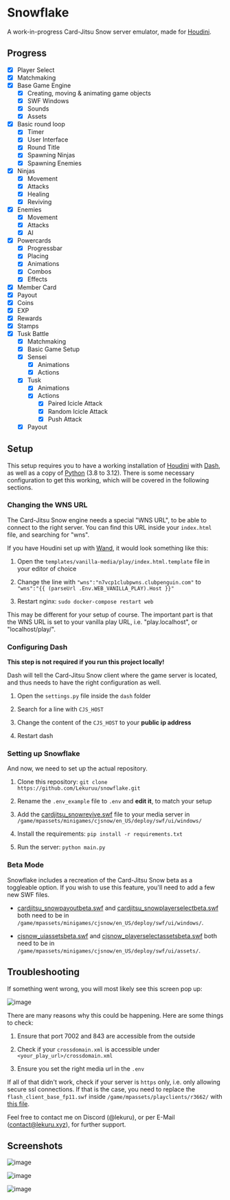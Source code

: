# Snowflake

A work-in-progress Card-Jitsu Snow server emulator, made for [Houdini](https://github.com/solero/houdini).

## Progress

- [x] Player Select
- [x] Matchmaking
- [x] Base Game Engine
    - [x] Creating, moving & animating game objects
    - [x] SWF Windows
    - [x] Sounds
    - [x] Assets
- [x] Basic round loop
    - [x] Timer
    - [x] User Interface
    - [x] Round Title
    - [x] Spawning Ninjas
    - [x] Spawning Enemies
- [x] Ninjas
    - [x] Movement
    - [x] Attacks
    - [x] Healing
    - [x] Reviving
- [x] Enemies
    - [x] Movement
    - [x] Attacks
    - [x] AI
- [x] Powercards
    - [x] Progressbar
    - [x] Placing
    - [x] Animations
    - [x] Combos
    - [x] Effects
- [x] Member Card
- [x] Payout
- [x] Coins
- [x] EXP
- [x] Rewards
- [x] Stamps
- [x] Tusk Battle
    - [x] Matchmaking
    - [x] Basic Game Setup
    - [x] Sensei
        - [x] Animations
        - [x] Actions
    - [x] Tusk
        - [x] Animations
        - [x] Actions
            - [x] Paired Icicle Attack
            - [x] Random Icicle Attack
            - [x] Push Attack
    - [x] Payout

## Setup

This setup requires you to have a working installation of [Houdini](https://github.com/solero/houdini) with [Dash](https://github.com/solero/dash), as well as a copy of [Python](https://python.org) (3.8 to 3.12).
There is some necessary configuration to get this working, which will be covered in the following sections.

### Changing the WNS URL

The Card-Jitsu Snow engine needs a special "WNS URL", to be able to connect to the right server.
You can find this URL inside your `index.html` file, and searching for "wns".

If you have Houdini set up with [Wand](https://github.com/solero/wand), it would look something like this:

1. Open the `templates/vanilla-media/play/index.html.template` file in your editor of choice

2. Change the line with `"wns":"n7vcp1clubpwns.clubpenguin.com"` to `"wns":"{{ (parseUrl .Env.WEB_VANILLA_PLAY).Host }}"`

3. Restart nginx: `sudo docker-compose restart web`

This may be different for your setup of course. The important part is that the WNS URL is set to your vanilla play URL, i.e. "play.localhost", or "localhost/play/".

### Configuring Dash

**This step is not required if you run this project locally!**

Dash will tell the Card-Jitsu Snow client where the game server is located, and thus needs to have the right configuration as well.

1. Open the `settings.py` file inside the `dash` folder

2. Search for a line with `CJS_HOST`

3. Change the content of the `CJS_HOST` to your **public ip address**

4. Restart dash

### Setting up Snowflake

And now, we need to set up the actual repository.

1. Clone this repository: `git clone https://github.com/Lekuruu/snowflake.git`

2. Rename the `.env_example` file to `.env` and **edit it**, to match your setup

3. Add the [cardjitsu_snowrevive.swf](https://github.com/Lekuruu/snowflake/raw/main/.github/swf/cardjitsu_snowrevive.swf) file to your media server in `/game/mpassets/minigames/cjsnow/en_US/deploy/swf/ui/windows/`

4. Install the requirements: `pip install -r requirements.txt`

5. Run the server: `python main.py`

### Beta Mode

Snowflake includes a recreation of the Card-Jitsu Snow beta as a toggleable option. If you wish to use this feature, you'll need to add a few new SWF files.

- [cardjitsu_snowpayoutbeta.swf](https://github.com/Lekuruu/snowflake/raw/main/.github/swf/cardjitsu_snowpayoutbeta.swf) and [cardjitsu_snowplayerselectbeta.swf](https://github.com/Lekuruu/snowflake/raw/main/.github/swf/cardjitsu_snowplayerselectbeta.swf) both need to be in `/game/mpassets/minigames/cjsnow/en_US/deploy/swf/ui/windows/`.

- [cjsnow_uiassetsbeta.swf](https://github.com/Lekuruu/snowflake/raw/main/.github/swf/cjsnow_uiassetsbeta.swf) and [cjsnow_playerselectassetsbeta.swf](https://github.com/Lekuruu/snowflake/raw/main/.github/swf/cjsnow_playerselectassetsbeta.swf) both need to be in `/game/mpassets/minigames/cjsnow/en_US/deploy/swf/ui/assets/`.

## Troubleshooting

If something went wrong, you will most likely see this screen pop up:

![image](https://raw.githubusercontent.com/Lekuruu/snowflake/main/.github/screenshots/troubleshooting.png)

There are many reasons why this could be happening.
Here are some things to check:

1. Ensure that port 7002 and 843 are accessible from the outside

2. Check if your `crossdomain.xml` is accessible under `<your_play_url>/crossdomain.xml`

3. Ensure you set the right media url in the `.env`

If all of that didn't work, check if your server is `https` only, i.e. only allowing secure ssl connections. If that is the case, you need to replace the `flash_client_base_fp11.swf` inside `/game/mpassets/playclients/r3662/` with [this file](https://github.com/Lekuruu/snowflake/raw/main/.github/swf/flash_client_base_fp11.swf).

Feel free to contact me on Discord (@lekuru), or per E-Mail ([contact@lekuru.xyz](mailto:contact@lekuru.xyz)), for further support.

## Screenshots

![image](https://raw.githubusercontent.com/Lekuruu/snowflake/main/.github/screenshots/gameplay1.png)

![image](https://raw.githubusercontent.com/Lekuruu/snowflake/main/.github/screenshots/gameplay2.png)

![image](https://raw.githubusercontent.com/Lekuruu/snowflake/main/.github/screenshots/gameplay3.png)
